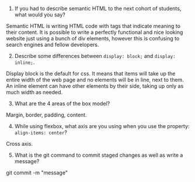 1. If you had to describe semantic HTML to the next cohort of students, what would you say?

Semantic HTML is writing HTML code with tags that indicate meaning to their content. It is possible to write 
a perfectly functional and nice looking website just using a bunch of div elements, however this is confusing
to search engines and fellow developers. 

2. Describe some differences between ```display: block;``` and ```display: inline;```.

Display block is the default for css. It means that items will take up the entire width of the web page and 
no elements will be in line, next to them. An inline element can have other elements by their side, taking up
only as much width as needed. 

3. What are the 4 areas of the box model?

Margin, border, padding, content. 

4. While using flexbox, what axis are you using when you use the property: ```align-items: center```?

Cross axis.

5. What is the git command to commit staged changes as well as write a message? 

git commit -m "message"
